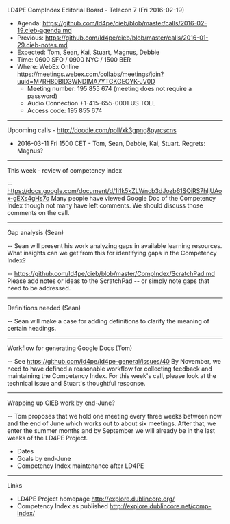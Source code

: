 LD4PE CompIndex Editorial Board - Telecon 7 (Fri 2016-02-19)

* Agenda:   https://github.com/ld4pe/cieb/blob/master/calls/2016-02-19.cieb-agenda.md
* Previous: https://github.com/ld4pe/cieb/blob/master/calls/2016-01-29.cieb-notes.md
* Expected: Tom, Sean, Kai, Stuart, Magnus, Debbie
* Time:     0600 SFO / 0900 NYC / 1500 BER
* Where:    WebEx Online https://meetings.webex.com/collabs/meetings/join?uuid=M7RH80BID3WNDIMA7YTGKGEOYK-JV0D
  * Meeting number: 195 855 674 (meeting does not require a password)
  * Audio Connection +1-415-655-0001 US TOLL
  * Access code: 195 855 674

----------------------------------------------------------------------
Upcoming calls - http://doodle.com/poll/xk3gpng8pyrcscns

  * 2016-03-11 Fri 1500 CET - Tom, Sean, Debbie, Kai, Stuart. Regrets: Magnus?

----------------------------------------------------------------------
This week - review of competency index

-- https://docs.google.com/document/d/1i1k5kZLWncb3dJozb61SQiRS7hljUAox-gEXs4gHs7o
   Many people have viewed Google Doc of the Competency Index 
   though not many have left comments.  We should discuss those comments 
   on the call.

----------------------------------------------------------------------
Gap analysis (Sean)

-- Sean will present his work analyzing gaps in available learning 
   resources.  What insights can we get from this for identifying gaps
   in the Competency Index?

-- https://github.com/ld4pe/cieb/blob/master/CompIndex/ScratchPad.md
   Please add notes or ideas to the ScratchPad -- or simply note gaps 
   that need to be addressed.

----------------------------------------------------------------------
Definitions needed (Sean)

-- Sean will make a case for adding definitions to clarify the meaning
   of certain headings.

----------------------------------------------------------------------
Workflow for generating Google Docs (Tom)

-- See https://github.com/ld4pe/ld4pe-general/issues/40
   By November, we need to have defined a reasonable workflow for 
   collecting feedback and maintaining the Competency Index.  For 
   this week's call, please look at the technical issue and Stuart's 
   thoughtful response.

----------------------------------------------------------------------
Wrapping up CIEB work by end-June?

-- Tom proposes that we hold one meeting every three weeks between now 
   and the end of June which works out to about six meetings.  After that, we 
   enter the summer months and by September we will already be in the last
   weeks of the LD4PE Project.

   * Dates
   * Goals by end-June
   * Competency Index maintenance after LD4PE

----------------------------------------------------------------------
Links

-  LD4PE Project homepage
   http://explore.dublincore.org/
-  Competency Index as published 
   http://explore.dublincore.net/comp-index/


